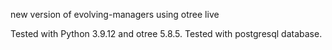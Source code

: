 new version of evolving-managers using otree live

Tested with Python 3.9.12 and otree 5.8.5.
Tested with postgresql database. 
